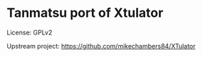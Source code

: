 # Tanmatsu port of Xtulator

License: GPLv2

Upstream project: https://github.com/mikechambers84/XTulator
